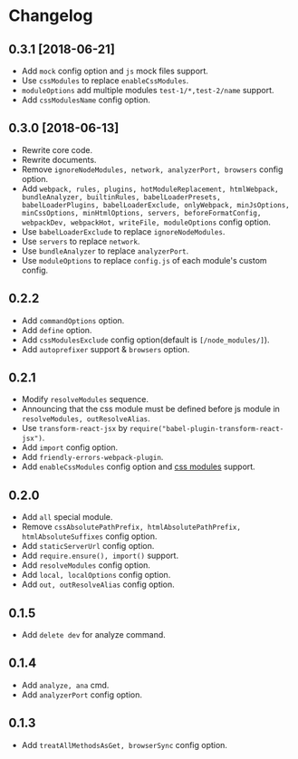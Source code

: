 # Changelog

## 0.3.1 [2018-06-21]

- Add `mock` config option and `js` mock files support.
- Use `cssModules` to replace `enableCssModules`. 
- `moduleOptions` add multiple modules `test-1/*,test-2/name` support.
- Add `cssModulesName` config option.

## 0.3.0 [2018-06-13]

- Rewrite core code. 
- Rewrite documents. 
- Remove `ignoreNodeModules, network, analyzerPort, browsers` config option. 
- Add `webpack, rules, plugins, hotModuleReplacement, htmlWebpack, bundleAnalyzer, builtinRules, babelLoaderPresets, babelLoaderPlugins, babelLoaderExclude, onlyWebpack, minJsOptions, minCssOptions, minHtmlOptions, servers, beforeFormatConfig, webpackDev, webpackHot, writeFile, moduleOptions` config option. 
- Use `babelLoaderExclude` to replace `ignoreNodeModules`. 
- Use `servers` to replace `network`. 
- Use `bundleAnalyzer` to replace `analyzerPort`. 
- Use `moduleOptions` to replace `config.js` of each module's custom config.

## 0.2.2

- Add `commandOptions` option.
- Add `define` option.
- Add `cssModulesExclude` config option(default is `[/node_modules/]`).
- Add `autoprefixer` support & `browsers` option.

## 0.2.1

- Modify `resolveModules` sequence.
- Announcing that the css module must be defined before js module in `resolveModules, outResolveAlias`.
- Use `transform-react-jsx` by `require("babel-plugin-transform-react-jsx")`.
- Add `import` config option.
- Add `friendly-errors-webpack-plugin`.
- Add `enableCssModules` config option and [css modules](https://github.com/css-modules/css-modules) support.

## 0.2.0

- Add `all` special module.
- Remove `cssAbsolutePathPrefix, htmlAbsolutePathPrefix, htmlAbsoluteSuffixes` config option.
- Add `staticServerUrl` config option.
- Add `require.ensure(), import()` support.
- Add `resolveModules` config option.
- Add `local, localOptions` config option.
- Add `out, outResolveAlias` config option.

## 0.1.5

- Add `delete dev` for analyze command.

## 0.1.4

- Add `analyze, ana` cmd.
- Add `analyzerPort` config option.

## 0.1.3

- Add `treatAllMethodsAsGet, browserSync` config option.
